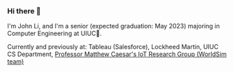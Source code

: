 ### Hi there 🌇

I'm John Li, and I'm a senior (expected graduation: May 2023) majoring in Computer Engineering at UIUC🌠.

Currently and previously at:
Tableau (Salesforce), Lockheed Martin, UIUC CS Department, [Professor Matthew Caesar's IoT Research Group (WorldSim team)](https://iot.cs.illinois.edu/welcome/)

<!--
**johnli25/johnli25** is a ✨ _special_ ✨ repository because its `README.md` (this file) appears on your GitHub profile.

Here are some ideas to get you started:

- 🔭 I’m currently working on ...
- 🌱 I’m currently learning ...
- 👯 I’m looking to collaborate on ...
- 🤔 I’m looking for help with ...
- 💬 Ask me about ...
- 📫 How to reach me: ...
- 😄 Pronouns: ...
- ⚡ Fun fact: ...
-->
